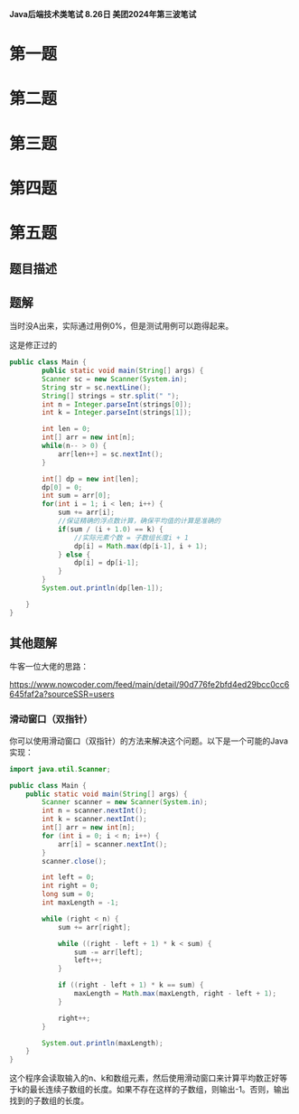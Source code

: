**Java后端技术类笔试 8.26日 美团2024年第三波笔试**



# 第一题



# 第二题





# 第三题







# 第四题







# 第五题

## 题目描述











## 题解

当时没A出来，实际通过用例0%，但是测试用例可以跑得起来。

这是修正过的

```java
public class Main {
        public static void main(String[] args) {
        Scanner sc = new Scanner(System.in);
        String str = sc.nextLine();
        String[] strings = str.split(" ");
        int n = Integer.parseInt(strings[0]);
        int k = Integer.parseInt(strings[1]);

        int len = 0;
        int[] arr = new int[n];
        while(n-- > 0) {
            arr[len++] = sc.nextInt();
        }

        int[] dp = new int[len];
        dp[0] = 0;
        int sum = arr[0];
        for(int i = 1; i < len; i++) {
            sum += arr[i];
            //保证精确的浮点数计算，确保平均值的计算是准确的
            if(sum / (i + 1.0) == k) {
                //实际元素个数 = 子数组长度i + 1
                dp[i] = Math.max(dp[i-1], i + 1);
            } else {
                dp[i] = dp[i-1];
            }
        }
        System.out.println(dp[len-1]);

    }
}
```



## 其他题解

牛客一位大佬的思路：

https://www.nowcoder.com/feed/main/detail/90d776fe2bfd4ed29bcc0cc6645faf2a?sourceSSR=users



### 滑动窗口（双指针）



你可以使用滑动窗口（双指针）的方法来解决这个问题。以下是一个可能的Java实现：

````java
import java.util.Scanner;

public class Main {
    public static void main(String[] args) {
        Scanner scanner = new Scanner(System.in);
        int n = scanner.nextInt();
        int k = scanner.nextInt();
        int[] arr = new int[n];
        for (int i = 0; i < n; i++) {
            arr[i] = scanner.nextInt();
        }
        scanner.close();

        int left = 0;
        int right = 0;
        long sum = 0;
        int maxLength = -1;

        while (right < n) {
            sum += arr[right];

            while ((right - left + 1) * k < sum) {
                sum -= arr[left];
                left++;
            }

            if ((right - left + 1) * k == sum) {
                maxLength = Math.max(maxLength, right - left + 1);
            }

            right++;
        }

        System.out.println(maxLength);
    }
}
````

这个程序会读取输入的n、k和数组元素，然后使用滑动窗口来计算平均数正好等于k的最长连续子数组的长度。如果不存在这样的子数组，则输出-1。否则，输出找到的子数组的长度。